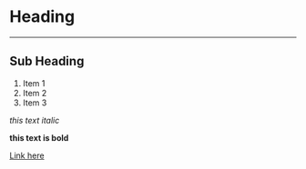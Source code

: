 # Heading

---

## Sub Heading

1. Item 1
2. Item 2
3. Item 3

*this text italic*

**this text is bold**

[Link here](http://google.com)